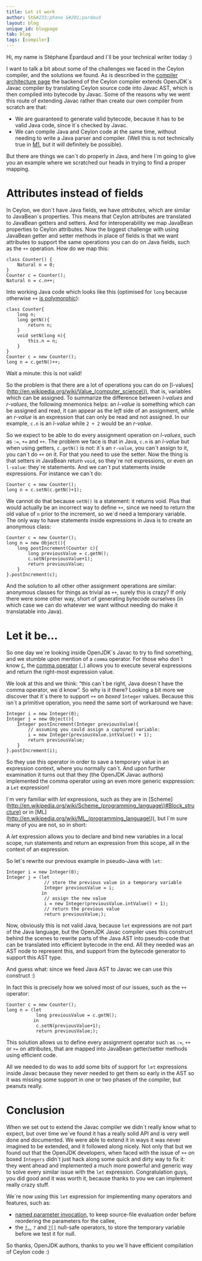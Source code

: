 ```yaml
---
title: Let it work
author: St&#233;phane &#201;pardaud
layout: blog
unique_id: blogpage
tab: blog
tags: [compiler]
---
```


Hi, my name is Stéphane Épardaud and I´ll be your technical writer today :)

I want to talk a bit about some of the challenges we faced in the Ceylon compiler, and the solutions
we found. As is described in the [compiler architecture page](/code/contribute/#ceylon_compiler_components)
the backend of the Ceylon compiler extends OpenJDK´s Javac compiler by translating Ceylon source code into
Javac AST, which is then compiled into bytecode by Javac. Some of the reasons why we went this route of
extending Javac rather than create our own compiler from scratch are that:

- We are guaranteed to generate valid bytecode, because it has to be valid Java code, since it´s checked
by Javac.
- We can compile Java and Ceylon code at the same time, without needing to write a Java parser
and compiler. (Well this is not technically true in [M1](/documentation/1.0/roadmap/#milestone_1), 
but it will definitely be possible). 

But there are things we can´t do properly in Java, and here I´m going to give you an example where we
scratched our heads in trying to find a proper mapping.

# Attributes instead of fields

In Ceylon, we don´t have Java fields, we have _attributes_, which are similar to JavaBean´s properties.
This means that Ceylon attributes are translated to JavaBean getters and setters. And for interoperability
we map JavaBean properties to Ceylon attributes. Now the biggest challenge with using JavaBean getter and setter
methods in place of fields is that we want attributes to support the same operations you can do on Java fields,
such as the `++` operation. How do we map this:

    class Counter() {
        Natural n = 0;
    }
    Counter c = Counter();
    Natural n = c.n++;

Into working Java code which looks like this (optimised for `long` because otherwise `++` 
[is polymorphic](/documentation/1.0/reference/operator/increment/)):

<!-- lang: java -->
    class Counter{
        long n;
        long getN(){
            return n;
        }
        void setN(long n){
            this.n = n;
        }
    }
    Counter c = new Counter();
    long n = c.getN()++;

Wait a minute: this is not valid!

So the problem is that there are a lot of operations you can do on 
[l-values](http://en.wikipedia.org/wiki/Value_(computer_science\)),
that is, variables which can be assigned. To summarize the difference between _l-values_ and _r-values_, the following mnemonics
helps: an _l-value_ is something which can be assigned and read, it can appear as the _left_ side of an assignment, while an
_r-value_ is an expression that can only be read and not assigned. In our example, `c.n` is an _l-value_ while `2 + 2` would be
an _r-value_.

So we expect to be able to do every assignment operation on _l-values_, such as `:=`, `+=` and `++`. The problem we face is that
in Java, `c.n` is an _l-value_ but when using getters, `c.getN()` is not: it´s an `r-value`, you can´t assign to it, you can´t
do `++` on it. For that you need to use the setter. Now the thing is that setters in JavaBean return `void`, so they´re not
expressions, or even an `l-value`: they´re statements. And we can´t put statements inside expressions. For instance we can´t do:

<!-- lang: java -->
    Counter c = new Counter();
    long n = c.setN(c.getN()+1);

We cannot do that because `setN()` is a statement: it returns void. Plus that would actually be an incorrect way to define `++`,
since we need to return the old value of `n` prior to the increment, so we´d need a temporary variable. The only way to have
statements inside expressions in Java is to create an anonymous class:

<!-- lang: java -->
    Counter c = new Counter();
    long n = new Object(){
        long postIncrement(Counter c){
            long previousValue = c.getN();
            c.setN(previousValue+1);
            return previousValue;
        }
    }.postIncrement(c);

And the solution to all other other assignment operations are similar: anonymous classes for things as trivial as `++`, surely
this is crazy? If only there were some other way, short of generating bytecode ourselves (in which case we can do whatever we
want without needing do make it translatable into Java). 

# Let it be…

So one day we´re looking inside OpenJDK´s Javac to try to find something, and we stumble upon mention of a `comma` operator. For
those who don´t know [`C`](http://en.wikipedia.org/wiki/C_(programming_language)), 
the [comma operator](http://en.wikipedia.org/wiki/Comma_operator) (`,`) allows you to execute several
expressions and return the right-most expression value.  

We look at this and we think: “this can´t be right, Java doesn´t have the comma operator, we´d know”. So why is it there? Looking
a bit more we discover that it´s there to support `++` on _boxed_ `Integer` values. Because this isn´t a primitive operation,
you need the same sort of workaround we have:

<!-- lang: java -->
    Integer i = new Integer(0);
    Integer j = new Object(){
        Integer postIncrement(Integer previousValue){
            // assuming you could assign a captured variable:
            i = new Integer(previousValue.intValue() + 1);
            return previousValue;
        }
    }.postIncrement(i);

So they use this operator in order to save a temporary value in an expression context, where you normally can´t. And upon
further examination it turns out that they (the OpenJDK Javac authors) implemented the comma operator using an even more
generic exppression: a `Let` expression!

I´m very familiar with _let_ expressions, such as they are in 
[Scheme](http://en.wikipedia.org/wiki/Scheme_(programming_language\)#Block_structure) or in 
[ML](http://en.wikipedia.org/wiki/ML_(programming_language\)), but I´m sure many of you are not, so in short:

A _let_ expression allows you to declare and bind new variables in a local scope, run statements and return an expression from
this scope, all in the context of an expression. 

So let´s rewrite our previous example in pseudo-Java with `let`:

<!-- lang: java -->
    Integer i = new Integer(0);
    Integer j = (let
                  // store the previous value in a temporary variable
                  Integer previousValue = i;
                 in 
                  // assign the new value
                  i = new Integer(previousValue.intValue() + 1);
                  // return the previous value
                  return previousValue;);
 
Now, obviously this is not valid Java, because `let` expressions are not part of the Java language, but the OpenJDK Javac
compiler uses this construct behind the scenes to rewrite parts of the Java AST into pseudo-code that can be translated
into efficient bytecode in the end. All they needed was an AST node to represent this, and support from the bytecode
generator to support this AST type.

And guess what: since we feed Java AST to Javac we can use this construct :)

In fact this is precisely how we solved most of our issues, such as the `++` operator: 

<!-- lang: java -->
    Counter c = new Counter();
    long n = (let
               long previousValue = c.getN();
              in
               c.setN(previousValue+1);
               return previousValue;);

This solution allows us to define every assignment operator such as `:=`, `++` or `+=` on attributes, that are mapped
into JavaBean getter/setter methods using efficient code.

All we needed to do was to add some bits of support for `let` expressions inside Javac because they never needed to get
them so early in the AST so it was missing some support in one or two phases of the compiler, but peanuts really.

# Conclusion

When we set out to extend the Javac compiler we didn´t really know what to expect, but over time we´ve found it has a really
solid API and is very well done and documented. We were able to extend it in ways it was never imagined to be extended, and
it followed along nicely. Not only that but we found out that the OpenJDK developers, when faced with the issue of `++` on boxed
`Integers` didn´t just hack along some quick and dirty way to fix it: they went ahead and implemented a much more powerful and
generic way to solve every similar issue with the `let` expression. Congratulation guys, you did good and it was worth it, 
because thanks to you we can implement really crazy stuff.

We´re now using this `let` expression for implementing many operators and features, such as:

- [named parameter invocation](/documentation/1.0/reference/operator/invoke/), 
to keep source-file evaluation order before reordering the parameters for the callee,
- the [`?.`](/documentation/1.0/reference/operator/nullsafe-invoke/), `?` 
and [`?[]`](/documentation/1.0/reference/operator/nullsafe-lookup) null-safe operators, to store the 
temporary variable before we test it for null.

So thanks, OpenJDK authors, thanks to you we´ll have efficient compilation of Ceylon code :)
